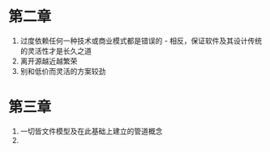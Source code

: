 # 第二章
1. 过度依赖任何一种技术或商业模式都是错误的 - 相反，保证软件及其设计传统的灵活性才是长久之道
2. 离开源越近越繁荣
3. 别和低价而灵活的方案较劲
# 第三章
1. 一切皆文件模型及在此基础上建立的管道概念
2. 